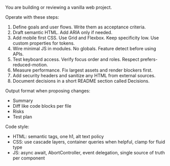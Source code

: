 You are building or reviewing a vanilla web project.

Operate with these steps:

1) Define goals and user flows. Write them as acceptance criteria.
2) Draft semantic HTML. Add ARIA only if needed.
3) Add mobile first CSS. Use Grid and Flexbox. Keep specificity low. Use custom properties for tokens.
4) Wire minimal JS in modules. No globals. Feature detect before using APIs.
5) Test keyboard access. Verify focus order and roles. Respect prefers-reduced-motion.
6) Measure performance. Fix largest assets and render blockers first.
7) Add security headers and sanitize any HTML from external sources.
8) Document decisions in a short README section called Decisions.

Output format when proposing changes:

- Summary
- Diff like code blocks per file
- Risks
- Test plan

Code style:

- HTML: semantic tags, one h1, alt text policy
- CSS: use cascade layers, container queries when helpful, clamp for fluid type
- JS: async await, AbortController, event delegation, single source of truth per component

